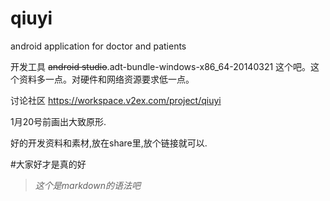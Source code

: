 qiuyi
=====

android application for doctor and patients


开发工具 ~~android studio~~.adt-bundle-windows-x86_64-20140321 这个吧。这个资料多一点。对硬件和网络资源要求低一点。

讨论社区 https://workspace.v2ex.com/project/qiuyi


1月20号前画出大致原形.


好的开发资料和素材,放在share里,放个链接就可以.

#大家好才是真的好


>*这个是markdown的语法吧*
